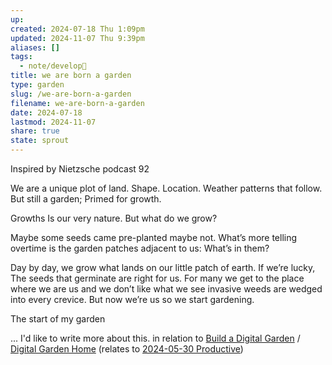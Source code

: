 ```yaml
---
up: 
created: 2024-07-18 Thu 1:09pm
updated: 2024-11-07 Thu 9:39pm
aliases: []
tags:
  - note/develop🫚
title: we are born a garden
type: garden
slug: /we-are-born-a-garden
filename: we-are-born-a-garden
date: 2024-07-18
lastmod: 2024-11-07
share: true
state: sprout
---
```

Inspired by Nietzsche podcast 92

We are a unique plot of land. Shape. Location. Weather patterns that follow. But still a garden; Primed for growth.

Growths Is our very nature. But what do we grow?

Maybe some seeds came pre-planted maybe not. What’s more telling overtime is the garden patches adjacent to us: What’s in them?

Day by day, we grow what lands on our little patch of earth. If we’re lucky, The seeds that germinate are right for us. For many we get to the place where we are us and we don’t like what we see invasive weeds are wedged into every crevice. But now we’re us so we start gardening.

The start of my garden

... I'd like to write more about this. in relation to [Build a Digital Garden](build-a-digital-garden) / [Digital Garden Home](digital-garden-home) (relates to [2024-05-30 Productive](2024-05-30-productive))
